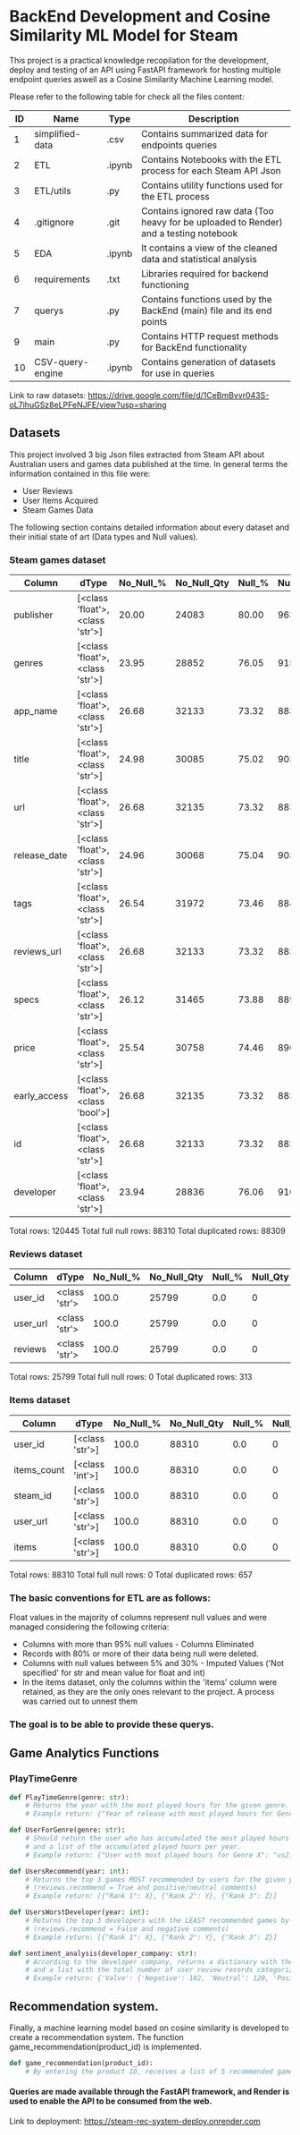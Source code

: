 # BackEnd Development and Cosine Similarity ML Model for Steam

This project is a practical knowledge recopilation for the development, deploy and testing of an API using FastAPI framework for hosting multiple endpoint queries aswell as a Cosine Similarity Machine Learning model.

Please refer to the following table for check all the files content:

| ID | Name          | Type   | Description                                                           |
|----|---------------|--------|-----------------------------------------------------------------------|
| 1  | simplified-data | .csv | Contains summarized data for endpoints queries|
| 2  | ETL | .ipynb | Contains Notebooks with the ETL process for each Steam API Json                 |
| 3  | ETL/utils | .py | Contains utility functions used for the ETL process                |
| 4  | .gitignore | .git | Contains ignored raw data (Too heavy for be uploaded to Render) and a testing notebook|
| 5  | EDA | .ipynb |It contains a view of the cleaned data and statistical analysis|
| 6  | requirements | .txt | Libraries required for backend functioning |
| 7  | querys | .py | Contains functions used by the BackEnd (main) file and its end points|
| 9  | main | .py | Contains HTTP request methods for BackEnd functionality|
| 10 | CSV-query-engine | .ipynb | Contains generation of datasets for use in queries|


Link to raw datasets: https://drive.google.com/file/d/1CeBmBvvr043S-oL7ihuGSz8eLPFeNJFE/view?usp=sharing


## Datasets

This project involved 3 big Json files extracted from Steam API about Australian users and games data published at the time. In general terms the information contained in this file were:

* User Reviews
* User Items Acquired
* Steam Games Data

The following section contains detailed information about every dataset and their initial state of art (Data types and Null values).



### Steam games dataset

| Column         | dType                                  | No_Null_% | No_Null_Qty | Null_% | Null_Qty |
|----------------|----------------------------------------|-----------|-------------|--------|----------|
| publisher      | [<class 'float'>, <class 'str'>]       | 20.00     | 24083       | 80.00  | 96362    |
| genres         | [<class 'float'>, <class 'str'>]       | 23.95     | 28852       | 76.05  | 91593    |
| app_name       | [<class 'float'>, <class 'str'>]       | 26.68     | 32133       | 73.32  | 88312    |
| title          | [<class 'float'>, <class 'str'>]       | 24.98     | 30085       | 75.02  | 90360    |
| url            | [<class 'float'>, <class 'str'>]       | 26.68     | 32135       | 73.32  | 88310    |
| release_date   | [<class 'float'>, <class 'str'>]       | 24.96     | 30068       | 75.04  | 90377    |
| tags           | [<class 'float'>, <class 'str'>]       | 26.54     | 31972       | 73.46  | 88473    |
| reviews_url    | [<class 'float'>, <class 'str'>]       | 26.68     | 32133       | 73.32  | 88312    |
| specs          | [<class 'float'>, <class 'str'>]       | 26.12     | 31465       | 73.88  | 88980    |
| price          | [<class 'float'>, <class 'str'>]       | 25.54     | 30758       | 74.46  | 89687    |
| early_access   | [<class 'float'>, <class 'bool'>]      | 26.68     | 32135       | 73.32  | 88310    |
| id             | [<class 'float'>, <class 'str'>]       | 26.68     | 32133       | 73.32  | 88312    |
| developer      | [<class 'float'>, <class 'str'>]       | 23.94     | 28836       | 76.06  | 91609    |

Total rows: 120445
Total full null rows: 88310
Total duplicated rows: 88309


### Reviews dataset

| Column   | dType            | No_Null_% | No_Null_Qty | Null_% | Null_Qty |
|----------|------------------|-----------|-------------|--------|----------|
| user_id  | <class 'str'>    | 100.0     | 25799       | 0.0    | 0        |
| user_url | <class 'str'>    | 100.0     | 25799       | 0.0    | 0        |
| reviews  | <class 'str'>    | 100.0     | 25799       | 0.0    | 0        |

Total rows: 25799
Total full null rows: 0
Total duplicated rows: 313


### Items dataset

| Column       | dType            | No_Null_% | No_Null_Qty | Null_% | Null_Qty |
|--------------|------------------|-----------|-------------|--------|----------|
| user_id      | [<class 'str'>]  | 100.0     | 88310       | 0.0    | 0        |
| items_count  | [<class 'int'>]  | 100.0     | 88310       | 0.0    | 0        |
| steam_id     | [<class 'str'>]  | 100.0     | 88310       | 0.0    | 0        |
| user_url     | [<class 'str'>]  | 100.0     | 88310       | 0.0    | 0        |
| items        | [<class 'str'>]  | 100.0     | 88310       | 0.0    | 0        |

Total rows: 88310
Total full null rows: 0
Total duplicated rows: 657


### The basic conventions for ETL are as follows:

Float values in the majority of columns represent null values and were managed considering the following criteria:

* Columns with more than 95% null values - Columns Eliminated
* Records with 80% or more of their data being null were deleted.
* Columns with null values between 5% and 30% - Imputed Values ('Not specified' for str and mean value for float and int)
* In the items dataset, only the columns within the 'items' column were retained, as they are the only ones relevant to the project. A process was carried out to unnest them

### The goal is to be able to provide these querys.


## Game Analytics Functions

### PlayTimeGenre

```python
def PlayTimeGenre(genre: str):
    # Returns the year with the most played hours for the given genre.
    # Example return: {"Year of release with most played hours for Genre X": 2013}

def UserForGenre(genre: str):
    # Should return the user who has accumulated the most played hours for the given genre
    # and a list of the accumulated played hours per year.
    # Example return: {"User with most played hours for Genre X": "us213ndjss09sdf", "Played hours": [{"Year": 2013, "Hours": 203}, {"Year": 2012, "Hours": 100}, {"Year": 2011, "Hours": 23}]}

def UsersRecommend(year: int):
    # Returns the top 3 games MOST recommended by users for the given year.
    # (reviews.recommend = True and positive/neutral comments)
    # Example return: [{"Rank 1": X}, {"Rank 2": Y}, {"Rank 3": Z}]

def UsersWorstDeveloper(year: int):
    # Returns the top 3 developers with the LEAST recommended games by users for the given year.
    # (reviews.recommend = False and negative comments)
    # Example return: [{"Rank 1": X}, {"Rank 2": Y}, {"Rank 3": Z}]

def sentiment_analysis(developer_company: str):
    # According to the developer company, returns a dictionary with the company name as the key
    # and a list with the total number of user review records categorized with sentiment analysis as the value.
    # Example return: {'Valve': {'Negative': 182, 'Neutral': 120, 'Positive': 278}}
```

 ## Recommendation system.

Finally, a machine learning model based on cosine similarity is developed to create a recommendation system. The function game_recommendation(product_id) is implemented.

```python
def game_recommendation(product_id):
    # By entering the product ID, receives a list of 5 recommended games similar to the one entered.
```

 #### Queries are made available through the FastAPI framework, and Render is used to enable the API to be consumed from the web.


 Link to deployment: https://steam-rec-system-deploy.onrender.com
